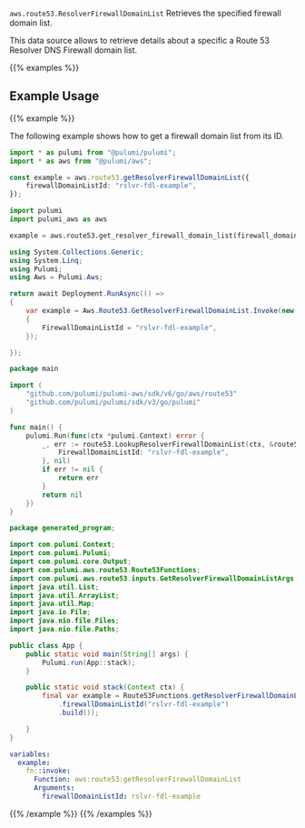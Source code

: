 `aws.route53.ResolverFirewallDomainList` Retrieves the specified firewall domain list.

This data source allows to retrieve details about a specific a Route 53 Resolver DNS Firewall domain list.

{{% examples %}}
## Example Usage
{{% example %}}

The following example shows how to get a firewall domain list from its ID.

```typescript
import * as pulumi from "@pulumi/pulumi";
import * as aws from "@pulumi/aws";

const example = aws.route53.getResolverFirewallDomainList({
    firewallDomainListId: "rslvr-fdl-example",
});
```
```python
import pulumi
import pulumi_aws as aws

example = aws.route53.get_resolver_firewall_domain_list(firewall_domain_list_id="rslvr-fdl-example")
```
```csharp
using System.Collections.Generic;
using System.Linq;
using Pulumi;
using Aws = Pulumi.Aws;

return await Deployment.RunAsync(() => 
{
    var example = Aws.Route53.GetResolverFirewallDomainList.Invoke(new()
    {
        FirewallDomainListId = "rslvr-fdl-example",
    });

});
```
```go
package main

import (
	"github.com/pulumi/pulumi-aws/sdk/v6/go/aws/route53"
	"github.com/pulumi/pulumi/sdk/v3/go/pulumi"
)

func main() {
	pulumi.Run(func(ctx *pulumi.Context) error {
		_, err := route53.LookupResolverFirewallDomainList(ctx, &route53.LookupResolverFirewallDomainListArgs{
			FirewallDomainListId: "rslvr-fdl-example",
		}, nil)
		if err != nil {
			return err
		}
		return nil
	})
}
```
```java
package generated_program;

import com.pulumi.Context;
import com.pulumi.Pulumi;
import com.pulumi.core.Output;
import com.pulumi.aws.route53.Route53Functions;
import com.pulumi.aws.route53.inputs.GetResolverFirewallDomainListArgs;
import java.util.List;
import java.util.ArrayList;
import java.util.Map;
import java.io.File;
import java.nio.file.Files;
import java.nio.file.Paths;

public class App {
    public static void main(String[] args) {
        Pulumi.run(App::stack);
    }

    public static void stack(Context ctx) {
        final var example = Route53Functions.getResolverFirewallDomainList(GetResolverFirewallDomainListArgs.builder()
            .firewallDomainListId("rslvr-fdl-example")
            .build());

    }
}
```
```yaml
variables:
  example:
    fn::invoke:
      Function: aws:route53:getResolverFirewallDomainList
      Arguments:
        firewallDomainListId: rslvr-fdl-example
```
{{% /example %}}
{{% /examples %}}